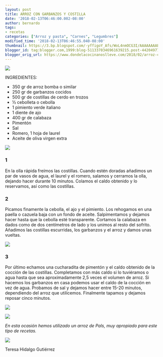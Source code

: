 ```yaml
---
layout: post
title: ARROZ CON GARBANZOS Y COSTILLA
date: '2018-02-13T06:46:00.002-08:00'
author: bernardo
tags:
- recetas
categories: ["Arroz y pasta", "Carnes", "Legumbres"]
modified_time: '2018-02-13T06:46:55.040-08:00'
thumbnail: https://3.bp.blogspot.com/-yffigoY_Afs/WoL4nmOCG3I/AAAAAAAAEHI/RdC_j0uEoYIvfoY2BtgY41vwWGi-mg2AwCLcBGAs/s72-c/00.JPG
blogger_id: tag:blogger.com,1999:blog-5113370346961639215.post-4420497721346873538
blogger_orig_url: https://www.dondelacocinanoslleve.com/2018/02/arroz-con-garbanzos-y-costilla.html
---
```


![](https://3.bp.blogspot.com/-yffigoY_Afs/WoL4nmOCG3I/AAAAAAAAEHI/RdC_j0uEoYIvfoY2BtgY41vwWGi-mg2AwCLcBGAs/s400/00.JPG)

  
INGREDIENTES:
* 350 gr de arroz bomba o similar
* 250 gr de garbanzos cocidos
* 500 gr de costillas de cerdo en trozos
* ½ cebolleta o cebolla
* 1 pimiento verde italiano
* 1 diente de ajo
* 400 gr de calabaza
* Pimentón
* Sal
* Romero, 1 hoja de laurel
* Aceite de oliva virgen extra

  

![](https://1.bp.blogspot.com/-wqTdUtVI8xY/WoL45YSO08I/AAAAAAAAEHM/ZNc8bligOg0pers_MXGbm3maiKlb4TBkgCLcBGAs/s320/01.JPG)

  

### 1

En la olla rápida freímos las costillas. Cuando estén doradas añadimos un par de vasos de agua, el laurel y el romero, salamos y cerramos la olla, dejando hacer durante 10 minutos. Colamos el caldo obtenido y lo reservamos, así como las costillas.  

### 2

Picamos finamente la cebolla, el ajo y el pimiento. Los rehogamos en una paella o cazuela baja con un fondo de aceite. Salpimentamos y dejamos hacer hasta que la cebolla esté transparente. Cortamos la calabaza en dados como de dos centímetros de lado y los unimos al resto del sofrito. Añadimos las costillas escurridas, los garbanzos y el arroz y damos unas vueltas.  

![](https://1.bp.blogspot.com/-0zeXIYuTEyI/WoL5REEIqZI/AAAAAAAAEHU/Lg6qghimghYTiyu3XyhIZh00aeVf_mMcACLcBGAs/s320/02.JPG)

  

### 3

Por último echamos una cucharadita de pimentón y el caldo obtenido de la cocción de las costillas. Completamos con más caldo si lo tuviéramos o agua hasta que sea aproximadamente 2,5 veces el volumen de arroz. Si hacemos los garbanzos en casa podemos usar el caldo de la cocción en vez de agua. Probamos de sal y dejamos hacer entre 15-20 minutos, dependiendo del arroz que utilicemos. Finalmente tapamos y dejamos reposar cinco minutos.  

![](https://2.bp.blogspot.com/-ucePpggyfu8/WoL5nOTMCWI/AAAAAAAAEHc/Wd3ssd9TCPYCFexjmOqE7eGkuFNHugXMACLcBGAs/s320/03.JPG)

  

  
![](https://3.bp.blogspot.com/-BtZxpgdbnWU/WoL54Uqd8YI/AAAAAAAAEHk/gUu2fDCYFB8hsbYg8wWCx_-_iMrB04CUwCLcBGAs/s320/04.JPG)

  
_En esta ocasión hemos utilizado un arroz de Pals, muy apropiado para este tipo de recetas._

![](https://4.bp.blogspot.com/-p51Lq67qOC8/WoL6I-yb82I/AAAAAAAAEHs/ItquSfL56yccXrGAhvwzwuoTDh31AueTACLcBGAs/s320/05.JPG)

  
Teresa Hidalgo Gutiérrez
